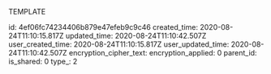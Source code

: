 TEMPLATE

id: 4ef06fc74234406b879e47efeb9c9c46
created_time: 2020-08-24T11:10:15.817Z
updated_time: 2020-08-24T11:10:42.507Z
user_created_time: 2020-08-24T11:10:15.817Z
user_updated_time: 2020-08-24T11:10:42.507Z
encryption_cipher_text: 
encryption_applied: 0
parent_id: 
is_shared: 0
type_: 2
